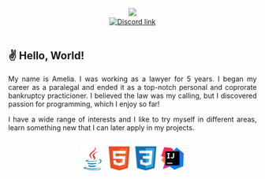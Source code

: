 <div id="header" align="center">
  <img src="https://avatars.githubusercontent.com/u/85564511?v=4" width="100"/>
  <div id="links">
    <a href="discordapp.com/users/830619547802927134">
      <img src="https://img.shields.io/badge/Discord-blue?style=for-the-badge&logo=discord&logoColor=white" alt="Discord link"/>
    </a>
  </div>
  <img src="https://komarev.com/ghpvc/?username=amelia-blackheart&style=flat-square&color=blue" alt=""/>
</div>

## ✌ Hello, World!
<div align="justify">
  <p>My name is Amelia. I was working as a lawyer for 5 years. I began my career as a paralegal and ended it as a top-notch personal and coprorate bankruptcy practicioner. I believed the law was my calling, but I discovered passion for programming, which I enjoy so far!</p>
  <p>I have a wide range of interests and I like to try myself in different areas, learn something new that I can later apply in my projects.</p>
</div>

##
<div align="center">
  <object>
    <img src="https://github.com/devicons/devicon/blob/master/icons/java/java-original.svg" title="Java" alt="Java" width="50" height="50"/>
  </object>
  <object>
    <img src="https://github.com/devicons/devicon/blob/master/icons/html5/html5-original.svg" title="HTML" alt="HTML" width="50" height="50"/>
  </object>
  <object>
    <img src="https://github.com/devicons/devicon/blob/master/icons/css3/css3-original.svg" title="CSS" alt="CSS" width="50" height="50"/>
  </object>
  <object>
    <img src="https://github.com/devicons/devicon/blob/master/icons/intellij/intellij-original.svg" title="IntelliJ IDEA" alt="IntelliJ IDEA" width="50" height="50"/>
  </object>
</div>
